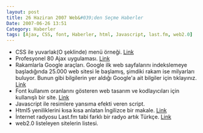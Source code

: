 ```yaml
---
layout: post
title: 26 Haziran 2007 Web&#039;den Seçme Haberler
Date: 2007-06-26 13:51
Category: Haberler
tags: [Ajax, CSS, font, Haberler, html, Javascript, last.fm, web2.0]
---
```


-   CSS ile yuvarlak(O şeklinde) menü örneği. [Link][]
-   Profesyonel 80 Ajax uygulaması. [Link][1]
-   Rakamlarla Google araçları. Google ilk web sayfalarını indekslemeye
    başladığında 25.000 web sitesi le başlamış, şimdiki rakam ise
    milyarları buluyor. Bunun gibi bilgilerin yer aldığı Google'a ait
    bilgiler için tıklayınız. [Link][2]
-   Font kullanım oranlarını gösteren web tasarım ve kodlayıcıları için
    kullanışlı bir site. [Link][3]
-   Javascript ile resimlere yansıma efekti veren script. 
-   Html5 yeniliklerini kısa kısa anlatan İngilizce bir makale.
    [Link][5]
-   İnternet radyosu Last.fm tabi farklı bir radyo artık Türkçe.
    [Link][6]
-   web2.0 listeleyen sitelerin listesi.


  [Link]: http://casteyo.wordpress.com/2007/06/20/how-to-do-a-circular-menu-with-css/
    "Link"
  [1]: http://www.smashingmagazine.com/2007/06/20/ajax-javascript-solutions-for-professional-coding/
    "Link"
  [2]: http://googlesystem.blogspot.com/2007/06/google-numbers-facts.html
    "Link"
  [3]: http://www.visibone.com/font/FontResults.html "Link"
  [5]: http://www.bestwebezy.com/web-20/html-5-what-now/ "Link"
  [6]: http://www.lastfm.com.tr/ "Link"